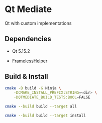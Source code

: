 # Qt Mediate

Qt with custom implementations

## Dependencies

+ Qt 5.15.2

+ [FramelessHelper](https://github.com/wangwenx190/framelesshelper)

## Build & Install

```sh
cmake -B build -G Ninja \
    -DCMAKE_INSTALL_PREFIX:STRING=<dir> \
    -DQTMEDIATE_BUILD_TESTS:BOOL=FALSE

cmake --build build --target all

cmake --build build --target install
```